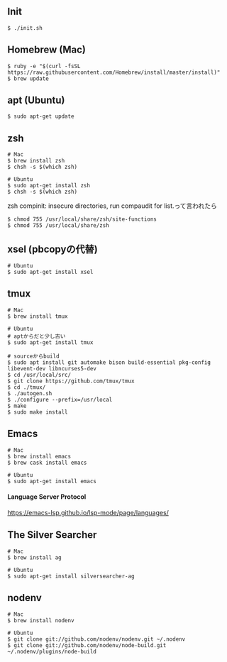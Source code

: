 ## Init
```
$ ./init.sh
```

## Homebrew (Mac)
```
$ ruby -e "$(curl -fsSL https://raw.githubusercontent.com/Homebrew/install/master/install)"
$ brew update
```

## apt (Ubuntu)
```
$ sudo apt-get update
```

## zsh
```
# Mac
$ brew install zsh
$ chsh -s $(which zsh)

# Ubuntu
$ sudo apt-get install zsh
$ chsh -s $(which zsh)
```
zsh compinit: insecure directories, run compaudit for list.って言われたら
```
$ chmod 755 /usr/local/share/zsh/site-functions
$ chmod 755 /usr/local/share/zsh
```

## xsel (pbcopyの代替)
```
# Ubuntu
$ sudo apt-get install xsel
```

## tmux
```
# Mac
$ brew install tmux

# Ubuntu
# aptからだと少し古い
$ sudo apt-get install tmux

# sourceからbuild
$ sudo apt install git automake bison build-essential pkg-config libevent-dev libncurses5-dev
$ cd /usr/local/src/
$ git clone https://github.com/tmux/tmux
$ cd ./tmux/
$ ./autogen.sh
$ ./configure --prefix=/usr/local
$ make
$ sudo make install
```

## Emacs
```
# Mac
$ brew install emacs
$ brew cask install emacs

# Ubuntu
$ sudo apt-get install emacs
```

#### Language Server Protocol
https://emacs-lsp.github.io/lsp-mode/page/languages/

## The Silver Searcher
```
# Mac
$ brew install ag

# Ubuntu
$ sudo apt-get install silversearcher-ag
```

## nodenv
```
# Mac
$ brew install nodenv

# Ubuntu
$ git clone git://github.com/nodenv/nodenv.git ~/.nodenv
$ git clone git://github.com/nodenv/node-build.git ~/.nodenv/plugins/node-build
```
